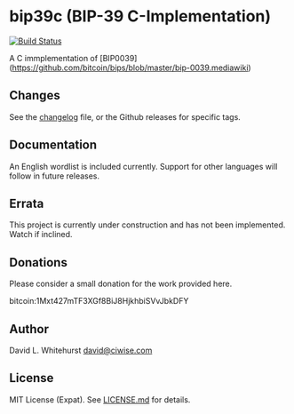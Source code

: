 # bip39c (BIP-39 C-Implementation) 

[![Build Status](https://travis-ci.org/ciwise/bip39c.svg)](https://travis-ci.org/ciwise/bip39c)

A C immplementation of [BIP0039] (https://github.com/bitcoin/bips/blob/master/bip-0039.mediawiki)

## Changes

See the [changelog](./CHANGELOG.md) file, or the Github releases for specific tags.

## Documentation

An English wordlist is included currently. Support for other languages will follow in future releases. 

## Errata

This project is currently under construction and has not been implemented. Watch if inclined.

## Donations

Please consider a small donation for the work provided here.

bitcoin:1Mxt427mTF3XGf8BiJ8HjkhbiSVvJbkDFY

## Author

David L. Whitehurst <david@ciwise.com>

## License
MIT License (Expat). See [LICENSE.md](LICENSE.md) for details.

[license-url]: https://github.com/rsp/travis-hello-modern-cpp/blob/master/LICENSE.md
[license-img]: https://img.shields.io/github/license/rsp/travis-hello-modern-cpp.svg
[github-follow-url]: https://github.com/dlwhitehurst
[github-follow-img]: https://img.shields.io/github/followers/rsp.svg?style=social&label=Follow
[twitter-follow-url]: https://twitter.com/intent/follow?screen_name=dlwhitehurst
[twitter-follow-img]: https://img.shields.io/twitter/follow/dlwhitehurst.svg?style=social&label=Follow
